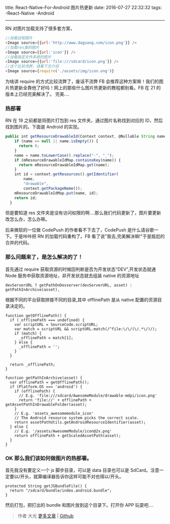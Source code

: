 title: React-Native-For-Android 图片热更新
date: 2016-07-27 22:32:32
tags:
-React-Native
-Android

---

RN 对图片加载支持了很多套方案，

```javascript
//加载远程图片
<Image source={{url:'http://www.daguang.com/icon.png'}} />
//加载res类的图片
<Image source={{url:'icon'}} />
//加载指定文件系统的图片
<Image source={{url:'file:///sdcard/icon.png'}} />
//这个比较流弊，请看下文介绍
<Image source={require('./assets/img/icon.ong')}
```

<!--more-->

为啥讲 require 的方式比较流弊了，废话不流弊 FB 会推荐这种方案嘛！我们的图片热更新全靠他了好吗！网上的那些什么图片热更新的教程都别看。FB 在 21 的版本上已经完美解决了。 完美....

### 热部署

RN 在 19 之前都是将图片打包到 res 文件夹，通过图片名称找到对应的 ID，然后找到图片的。下面是 Android 的实现。

```javascript
public int getResourceDrawableId(Context context, @Nullable String name) {
    if (name == null || name.isEmpty()) {
      return 0;
    }
    name = name.toLowerCase().replace("-", "_");
    if (mResourceDrawableIdMap.containsKey(name)) {
      return mResourceDrawableIdMap.get(name);
    }
    int id = context.getResources().getIdentifier(
        name,
        "drawable",
        context.getPackageName());
    mResourceDrawableIdMap.put(name, id);
    return id;
  }
```

但是要知道 res 文件夹是没有访问权限的啊....那么我们代码更新了，图片要更新改怎么办，怎么办嘛。

后来微软的一位做 CodePush 的作者看不下去了，CodePush 是什么请谷歌一下。于是咔咔把 RN 的加载代码重构了。FB 看了说"我去,完美解决嘛!"于是尴尬的合并的代码。

### 那么问题来了，是怎么解决的了！

首先通过 require 获取资源的时候回判断是否为开发状态“DEV”,开发状态就通 Node 服务中获取资源地址，非开发状态就去组装 native 的资源地址

```
devServerURL ? getPathOnDevserver(devServerURL, asset) : getPathInArchive(asset),
```

根据不同的平台获取拼接不同的目录,其中 offlinePath 是从 native 配置的资源目录决定的。

```
function getOfflinePath() {
  if (_offlinePath === undefined) {
    var scriptURL = SourceCode.scriptURL;
    var match = scriptURL && scriptURL.match(/^file:\/\/(\/.*\/)/);
    if (match) {
      _offlinePath = match[1];
    } else {
      _offlinePath = '';
    }
  }

  return _offlinePath;
}

function getPathInArchive(asset) {
  var offlinePath = getOfflinePath();
  if (Platform.OS === 'android') {
    if (offlinePath) {
      // E.g. 'file:///sdcard/AwesomeModule/drawable-mdpi/icon.png'
      return 'file://' + offlinePath + getAssetPathInDrawableFolder(asset);
    }
    // E.g. 'assets_awesomemodule_icon'
    // The Android resource system picks the correct scale.
    return assetPathUtils.getAndroidResourceIdentifier(asset);
  } else {
    // E.g. '/assets/AwesomeModule/icon@2x.png'
    return offlinePath + getScaledAssetPath(asset);
  }
}
```

### OK 那么我们该如何做图片的热部署。

首先我没有要定义一个 js 脚步目录，可以是 data 目录也可以是 SdCard。注意一定要以/开头，就算编译器告诉你这样可能不对也得以/开头。

```
protected String getJSBundleFile() {
  return "/sdcard/bundle/index.android.bundle";
}
```

然后打包，把打出的 bundle 和图片放到这个目录下。打开你 APP 玩耍吧....

> 作者 大光 [更多文章](http://www.daguang.me) | [Github](https://github.com/xu-duqing)
